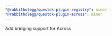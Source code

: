 ```yaml
---
"@rabbitholegg/questdk-plugin-registry": minor
"@rabbitholegg/questdk-plugin-across": minor
---
```


Add bridging support for Across
